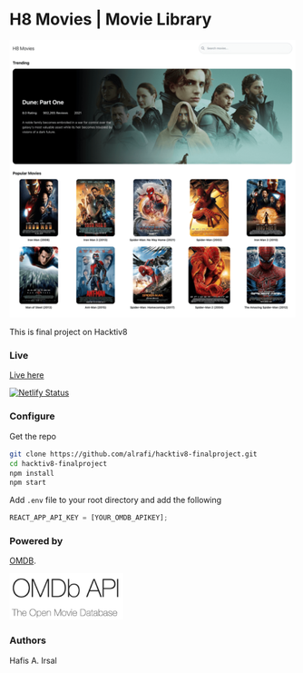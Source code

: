 # H8 Movies | Movie Library

![H8 Movies](docs/h8movies.png)

This is final project on Hacktiv8

### Live

[Live here](https://h8final-hafisirsal.netlify.app/)

[![Netlify Status](https://api.netlify.com/api/v1/badges/a551bced-3d3a-4ef4-b742-6ec697b935be/deploy-status)](https://app.netlify.com/sites/h8final-hafisirsal/deploys)

### Configure

Get the repo

```sh
git clone https://github.com/alrafi/hacktiv8-finalproject.git
cd hacktiv8-finalproject
npm install
npm start
```

Add `.env` file to your root directory and add the following

```js
REACT_APP_API_KEY = [YOUR_OMDB_APIKEY];
```

### Powered by

[OMDB](https://www.omdbapi.com/).

<img src="docs/omdb.png" alt="omdb" width="200"/>

### Authors

Hafis A. Irsal

